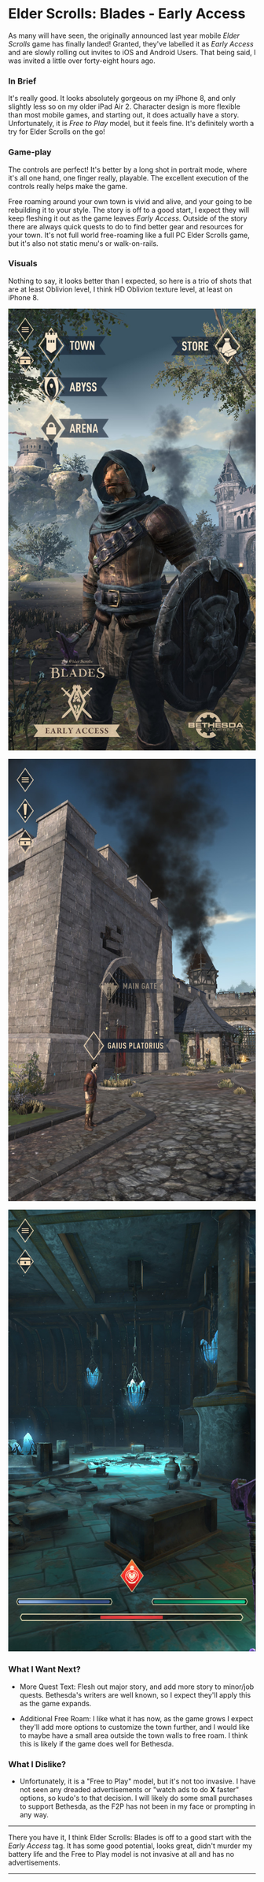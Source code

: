 # Elder Scrolls: Blades - Early Access


As many will have seen, the originally announced last year mobile *Elder Scrolls* game has finally landed! Granted, they've labelled it as *Early Access* and are slowly rolling out invites to iOS and Android Users. That being said, I was invited a little over forty-eight hours ago.

### In Brief

It's really good. It looks absolutely gorgeous on my iPhone 8, and only slightly less so on my older iPad Air 2. Character design is more flexible than most mobile games, and starting out, it does actually have a story. Unfortunately, it is *Free to Play* model, but it feels fine. It's definitely worth a try for Elder Scrolls on the go!
<!--more-->
### Game-play

The controls are perfect! It's better by a long shot in portrait mode, where it's all one hand, one finger really, playable. The excellent execution of the controls really helps make the game. 

Free roaming around your own town is vivid and alive, and your going to be rebuilding it to your style. The story is off to a good start, I expect they will keep fleshing it out as the game leaves *Early Access*. Outside of the story there are always quick quests to do to find better gear and resources for your town. It's not full world free-roaming like a full PC Elder Scrolls game, but it's also not static menu's or walk-on-rails. 

### Visuals

Nothing to say, it looks better than I expected, so here is a trio of shots that are at least Oblivion level, I think HD Oblivion texture level, at least on iPhone 8.

![Blades](2019_04_02_ESBlades1.jpeg)

![Blades](2019_04_02_ESBlades2.jpeg)

![Blades](2019_04_02_ESBlades3.jpeg)

### What I Want Next?

- More Quest Text: Flesh out major story, and add more story to minor/job quests. Bethesda's writers are well known, so I expect they'll apply this as the game expands.

- Additional Free Roam: I like what it has now, as the game grows I expect they'll add more options to customize the town further, and I would like to maybe have a small area outside the town walls to free roam. I think this is likely if the game does well for Bethesda.

### What I Dislike?

- Unfortunately, it is a "Free to Play" model, but it's not too invasive. I have not seen any dreaded advertisements or "watch ads to do **X** faster" options, so kudo's to that decision. I will likely do some small purchases to support Bethesda, as the F2P has not been in my face or prompting in any way. 

---

There you have it, I think Elder Scrolls: Blades is off to a good start with the *Early Access* tag. It has some good potential, looks great, didn't murder my battery life and the Free to Play model is not invasive at all and has no advertisements. 


---

